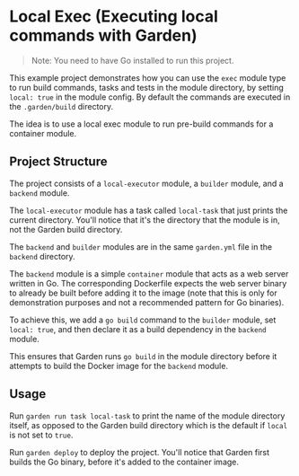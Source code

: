 # Local Exec (Executing local commands with Garden)

> Note: You need to have Go installed to run this project.

This example project demonstrates how you can use the `exec` module type to run build commands, tasks and tests in the module directory, by setting `local: true` in the module config. By default the commands are executed in the `.garden/build` directory.

The idea is to use a local exec module to run pre-build commands for a container module.

## Project Structure

The project consists of a `local-executor` module, a `builder` module, and a `backend` module.

The `local-executor` module has a task called `local-task` that just prints the current directory. You'll notice that it's the directory that the module is in, not the Garden build directory.

The `backend` and `builder` modules are in the same `garden.yml` file in the `backend` directory.

The `backend` module is a simple `container` module that acts as a web server written in Go. The corresponding Dockerfile expects the web server binary to already be built before adding it to the image (note that this is only for demonstration purposes and not a recommended pattern for Go binaries).

To achieve this, we add a `go build` command to the `builder` module, set `local: true`, and then declare it as a build dependency in the `backend` module.

This ensures that Garden runs `go build` in the module directory before it attempts to build the Docker image for the `backend` module.

## Usage

Run `garden run task local-task` to print the name of the module directory itself, as opposed to the Garden build directory which is the default if `local` is not set to `true`.

Run `garden deploy` to deploy the project. You'll notice that Garden first builds the Go binary, before it's added to the container image.
